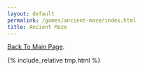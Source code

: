 ```yaml
---
layout: default
permalink: /games/ancient-maze/index.html
title: Ancient Maze
---
```


[Back To Main Page](../../).

{% include_relative tmp.html %}